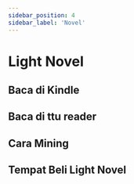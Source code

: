 ```yaml
---
sidebar_position: 4
sidebar_label: 'Novel'
---
```


# Light Novel 

## Baca di Kindle
## Baca di ttu reader
## Cara Mining
## Tempat Beli Light Novel